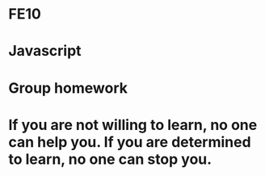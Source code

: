 # FE10
# Javascript
# Group homework
# If you are not willing to learn, no one can help you. If you are determined to learn, no one can stop you.
